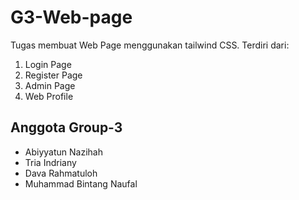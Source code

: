 # G3-Web-page
Tugas membuat Web Page menggunakan tailwind CSS.
Terdiri dari:
1. Login Page
2. Register Page
3. Admin Page
4. Web Profile

## Anggota Group-3
* Abiyyatun Nazihah
* Tria Indriany
* Dava Rahmatuloh
* Muhammad Bintang Naufal
